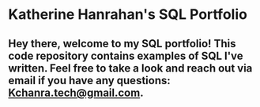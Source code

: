 # Katherine Hanrahan's SQL Portfolio

## Hey there, welcome to my SQL portfolio! This code repository contains examples of SQL I've written. Feel free to take a look and reach out via email if you have any questions: Kchanra.tech@gmail.com.

